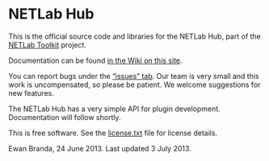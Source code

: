 NETLab Hub
==========

This is the official source code and libraries for the NETLab Hub, 
part of the [NETLab Toolkit](http://netlabtoolkit.org) project.

Documentation can be found [in the Wiki on this site](https://github.com/netlabtoolkit/hub/wiki).

You can report bugs under the [“issues” tab](https://github.com/netlabtoolkit/hub/issues). Our team is very small and 
this work is uncompensated, so please be patient. We welcome suggestions for new features.

The NETLab Hub has a very simple API for plugin development. Documentation will follow shortly.

This is free software. See the [license.txt](https://github.com/netlabtoolkit/hub/blob/master/license.txt) file for license details. 

Ewan Branda, 24 June 2013. Last updated 3 July 2013.
